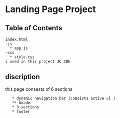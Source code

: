 # Landing Page Project

## Table of Contents

    index.html
    -js
      * app.js
    -css
      * style.css
    i used in this project JQ CDN 
 
 
## discription 

   this page consests of 6 sections 
       
       * dynamic navigation bar (consists active ul )
       ** header
       * 3 sections
       * footer
   


